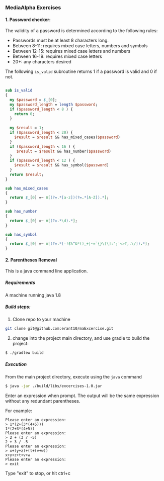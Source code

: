### MediaAlpha Exercises

#### 1. Password checker:

The validity of a password is determined according to the following rules:

* Passwords must be at least 8 characters long.
* Between 8-11: requires mixed case letters, numbers and symbols
* Between 12-15: requires mixed case letters and numbers
* Between 16-19: requires mixed case letters
* 20+: any characters desired

The following `is_valid` subroutine returns 1 if a password is valid and 0 if not.

```perl

sub is_valid
{
  my $password = $_[0];
  my $password_length = length $password;
  if ($password_length < 8 ) {
    return 0;
  }
  
  my $result = 1;
  if ($password_length < 20) {
    $result = $result && has_mixed_cases($password)
  } 
  if ($password_length < 16 ) {
     $result = $result && has_number($password)
  } 
  if ($password_length < 12 ) {
    $result = $result && has_symbol($password)
  } 
  return $result;
}

sub has_mixed_cases
{
  return $_[0] =~ m[(?=.*[a-z])(?=.*[A-Z]).*];
}

sub has_number
{
  return $_[0] =~ m[(?=.*\d).*];
}

sub has_symbol
{
  return $_[0] =~ m[(?=.*[-!$%^&*()_+|~=`{}\[\]:";'<>?,.\/]).*];
}

```

#### 2. Parentheses Removal

This is a java command line application.

##### Requirements

A machine running java 1.8

##### Build steps:

1. Clone repo to your machine

```bash
git clone git@github.com:erant10/maExcercise.git
```

2. change into the project main directory, and use gradle to build the project:
```bash
$ ./gradlew build 
```

##### Execution

From the main project directory, execute using the `java` command  

```bash
$ java -jar ./build/libs/excercises-1.0.jar 
```

Enter an expression when prompt. The output will be the same expression without any redundant parentheses.

For example:
```
Please enter an expression:
> 1*(2+(3*(4+5)))
1*(2+3*(4+5))
Please enter an expression:
> 2 + (3 / -5)
2 + 3 / -5
Please enter an expression:
> x+(y+z)+(t+(v+w))
x+y+z+t+v+w
Please enter an expression:
> exit

```
Type "exit" to stop, or hit ctrl+c  